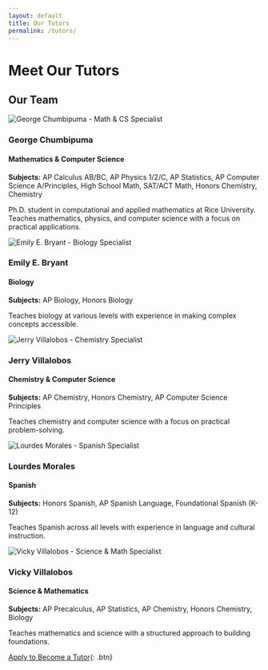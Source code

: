 ```yaml
---
layout: default
title: Our Tutors
permalink: /tutors/
---
```


# Meet Our Tutors

## Our Team

<div class="tutor-profile">
    <img src="/assets/images/george-chumbipuma.jpg" alt="George Chumbipuma - Math & CS Specialist" class="tutor-image">
    <div class="tutor-info">
        <h3>George Chumbipuma</h3>
        <h4>Mathematics & Computer Science</h4>
        <p><strong>Subjects:</strong> AP Calculus AB/BC, AP Physics 1/2/C, AP Statistics, AP Computer Science A/Principles, High School Math, SAT/ACT Math, Honors Chemistry, Chemistry</p>
        <p>Ph.D. student in computational and applied mathematics at Rice University. Teaches mathematics, physics, and computer science with a focus on practical applications.</p>
    </div>
</div>

<div class="tutor-profile">
    <img src="/assets/images/emily-bryant.jpg" alt="Emily E. Bryant - Biology Specialist" class="tutor-image">
    <div class="tutor-info">
        <h3>Emily E. Bryant</h3>
        <h4>Biology</h4>
        <p><strong>Subjects:</strong> AP Biology, Honors Biology</p>
        <p>Teaches biology at various levels with experience in making complex concepts accessible.</p>
    </div>
</div>

<div class="tutor-profile">
    <img src="/assets/images/jerry-villalobos.jpg" alt="Jerry Villalobos - Chemistry Specialist" class="tutor-image">
    <div class="tutor-info">
        <h3>Jerry Villalobos</h3>
        <h4>Chemistry & Computer Science</h4>
        <p><strong>Subjects:</strong> AP Chemistry, Honors Chemistry, AP Computer Science Principles</p>
        <p>Teaches chemistry and computer science with a focus on practical problem-solving.</p>
    </div>
</div>

<div class="tutor-profile">
    <img src="/assets/images/lourdes-morales.jpg" alt="Lourdes Morales - Spanish Specialist" class="tutor-image">
    <div class="tutor-info">
        <h3>Lourdes Morales</h3>
        <h4>Spanish</h4>
        <p><strong>Subjects:</strong> Honors Spanish, AP Spanish Language, Foundational Spanish (K-12)</p>
        <p>Teaches Spanish across all levels with experience in language and cultural instruction.</p>
    </div>
</div>

<div class="tutor-profile">
    <img src="/assets/images/vicky-villalobos.jpg" alt="Vicky Villalobos - Science & Math Specialist" class="tutor-image">
    <div class="tutor-info">
        <h3>Vicky Villalobos</h3>
        <h4>Science & Mathematics</h4>
        <p><strong>Subjects:</strong> AP Precalculus, AP Statistics, AP Chemistry, Honors Chemistry, Biology</p>
        <p>Teaches mathematics and science with a structured approach to building foundations.</p>
    </div>
</div>

[Apply to Become a Tutor](/contact){: .btn} 
